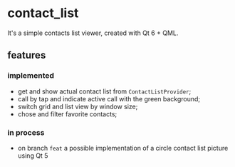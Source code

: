 # contact_list

It's a simple contacts list viewer, created with Qt 6 + QML.

## features
### implemented
* get and show actual contact list from `ContactListProvider`;
* call by tap and indicate active call with the green background;
* switch grid and list view by window size;
* chose and filter favorite contacts;

### in process
* on branch `feat` a possible implementation of a circle contact list picture using Qt 5
